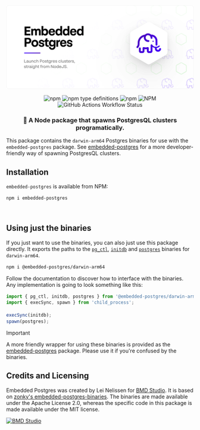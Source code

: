 ![Embedded Postgres](https://github.com/leinelissen/embedded-postgres/raw/main/docs/images/embedded-postgres-header.svg)

<div align="center">

![npm](https://img.shields.io/npm/v/@embedded-postgres/darwin-arm64)
![npm type definitions](https://img.shields.io/npm/types/@embedded-postgres/darwin-arm64)
![npm](https://img.shields.io/npm/dy/@embedded-postgres/darwin-arm64)
![NPM](https://img.shields.io/npm/l/@embedded-postgres/darwin-arm64)
![GitHub Actions Workflow Status](https://img.shields.io/github/actions/workflow/status/leinelissen/embedded-postgres/test.yml)

</div>

<h3 align="center">
    🐘 A Node package that spawns PostgresQL clusters programatically.
</h3>

This package contains the `darwin-arm64` Postgres binaries for use with the `embedded-postgres`
package. See
[embedded-postgres](https://github.com/leinelissen/embedded-postgres) for a more
developer-friendly way of spawning PostgresQL clusters.

## Installation
`embedded-postgres` is available from NPM:

```sh
npm i embedded-postgres
```

<br />

## Using just the binaries
If you just want to use the binaries, you can also just use this package
directly. It exports the paths to the
[`pg_ctl`](https://www.postgresql.org/docs/current/app-pg-ctl.html),
[`initdb`](https://www.postgresql.org/docs/current/app-initdb.html) and
[`postgres`](https://www.postgresql.org/docs/current/app-postgres.html) binaries
for `darwin-arm64`.

```sh
npm i @embedded-postgres/darwin-arm64
```


Follow the documentation to discover how to interface with the binaries. Any implementation is going to look something like this:
```ts
import { pg_ctl, initdb, postgres } from '@embedded-postgres/darwin-arm64'
import { execSync, spawn } from 'child_process';

execSync(initdb);
spawn(postgres);
```

> [!IMPORTANT]  
> A more friendly wrapper for using these binaries is provided as the
> [embedded-postgres](https://github.com/leinelissen/embedded-postgres) package.
> Please use it if you're confused by the binaries.

## Credits and Licensing
Embedded Postgres was created by Lei Nelissen for [BMD
Studio](https://bmd.studio). It is based on [zonky's
embedded-postgres-binaries](https://github.com/zonkyio/embedded-postgres). The
binaries are made available under the Apache License 2.0, whereas the specific
code in this package is made available under the MIT license.

<a href="https://bmd.studio">
    <img src="https://github.com/leinelissen/embedded-postgres/raw/main/docs/images/logo-bmd.svg" alt="BMD Studio" width="150" height="150" />
</a>

<br />
